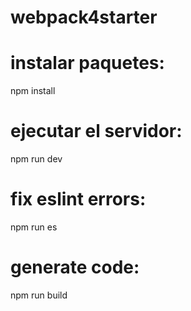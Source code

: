 # webpack4starter
# instalar paquetes:
npm install  
# ejecutar el servidor:
npm run dev
# fix eslint errors:
npm run es
# generate code:
npm run build 
